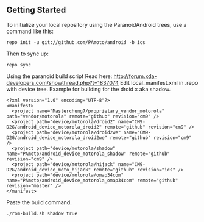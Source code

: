 Getting Started
---------------


To initialize your local repository using the ParanoidAndroid trees, use a command like this:

    repo init -u git://github.com/PAmoto/android -b ics

Then to sync up:

    repo sync

Using the paranoid build script
Read here: http://forum.xda-developers.com/showthread.php?t=1837074
Edit local_manifest.xml in .repo with device tree.
Example for building for the droid x aka shadow.

    <?xml version="1.0" encoding="UTF-8"?>
    <manifest>
      <project name="Masterchung7/proprietary_vendor_motorola" path="vendor/motorola" remote="github" revision="cm9" />
      <project path="device/motorola/droid2" name="CM9-D2G/android_device_motorola_droid2" remote="github" revision="cm9" />
      <project path="device/motorola/droid2we" name="CM9-D2G/android_device_motorola_droid2we" remote="github" revision="cm9" />
      <project path="device/motorola/shadow" name="PAmoto/android_device_motorola_shadow" remote="github" revision="cm9" />
      <project path="device/motorola/hijack" name="CM9-D2G/android_device_moto_hijack" remote="github" revision="ics" />
      <project path="device/motorola/omap34com" name="PAmoto/android_device_motorola_omap34com" remote="github" revision="master" />
    </manifest>

Paste the build command. 

    ./rom-build.sh shadow true

